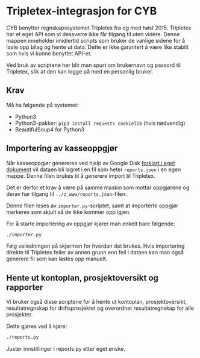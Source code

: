 # Tripletex-integrasjon for CYB
CYB benytter regnskapssystemet Tripletex fra og med høst 2015. Tripletex har et eget API
som vi dessverre ikke får tilgang til uten videre. Denne mappen inneholder imidlertid
scripts som bruker de vanlige sidene for å laste opp bilag og hente ut data. Dette er ikke
garantert å være like stabilt som hvis vi kunne benyttet API-et.

Ved bruk av scriptene her blir man spurt om brukernavn og passord til Tripletex, slik
at den kan logge på med en personlig bruker.

## Krav
Må ha følgende på systemet:
* Python3
* Python3-pakker: `pip3 install requests cookielib` (hvis nødvendig)
* BeautifulSoup4 for Python3

## Importering av kasseoppgjør
Når kasseoppgjør genereres ved hjelp av Google Disk [forklart i eget dokument](../z_www/)
vil dataen bli lagret i en fil som heter ```reports.json``` i en egen mappe. Denne filen
brukes til å generere import til Tripletex.

Det er derfor et krav å være på samme maskin som mottar oppgjørene og derav har tilgang
til ```../z_www/reports.json```-filen.

Denne filen leses av ```importer.py```-scriptet, samt at importerte oppgjør markeres som
skjult så de ikke kommer opp igjen.

For å starte importering av oppgjør kjører man enkelt bare følgende:

```bash
./importer.py
```

Følg veiledningen på skjermen for hvordan det brukes. Hvis importering direkte til Tripletex
feiler av annen grunn enn feil i dataen kan man også generere fil som kan lastes opp manuelt.

## Hente ut kontoplan, prosjektoversikt og rapporter
Vi bruker også disse scriptene for å hente ut kontoplan, prosjektoversikt, resultatregnskap for
driftsprosjektet og overordnet resultatregnskap for alle prosjekter.

Dette gjøres ved å kjøre:

```bash
./reports.py
```

Juster innstillinger i reports.py etter eget ønske.
